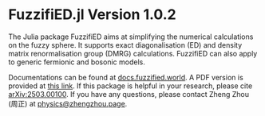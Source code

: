 # FuzzifiED.jl Version 1.0.2

The Julia package FuzzifiED aims at simplifying the numerical calculations on the fuzzy sphere. It supports exact diagonalisation (ED) and density matrix renormalisation group (DMRG) calculations. FuzzifiED can also apply to generic fermionic and bosonic models.

Documentations can be found at [docs.fuzzified.world](https://docs.fuzzified.world/). A PDF version is provided at [this link](https://docs.fuzzified.world/assets/FuzzifiED_Documentation.pdf). If this package is helpful in your research, please cite [arXiv:2503.00100](https://arxiv.org/abs/2503.00100). If you have any questions, please contact Zheng Zhou (周正) at [physics@zhengzhou.page](mailto:physics@zhengzhou.page).
